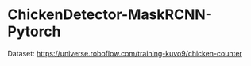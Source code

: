 # ChickenDetector-MaskRCNN-Pytorch
Dataset: https://universe.roboflow.com/training-kuvo9/chicken-counter
